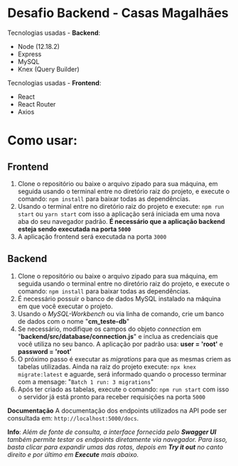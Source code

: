 ﻿# Desafio Backend - Casas Magalhães

Tecnologias usadas - **Backend**:

- Node (12.18.2)
- Express
- MySQL
- Knex (Query Builder)

Tecnologias usadas - **Frontend**:

- React
- React Router
- Axios

# Como usar:

## Frontend

1.  Clone o repositório ou baixe o arquivo zipado para sua máquina, em seguida usando o terminal entre no diretório raiz do projeto, e execute o comando: `npm install` para baixar todas as dependências.
2.  Usando o terminal entre no diretório raiz do projeto e execute: `npm run start` ou `yarn start` com isso a aplicação será iniciada em uma nova aba do seu navegador padrão. **É necessário que a aplicação backend esteja sendo executada na porta `5000`**
3.  A aplicação frontend será executada na porta `3000`

## Backend

1.  Clone o repositório ou baixe o arquivo zipado para sua máquina, em seguida usando o terminal entre no diretório raiz do projeto, e execute o comando: `npm install` para baixar todas as dependências.
2.  É necessário possuir o banco de dados MySQL instalado na máquina em que você executar o projeto.
3.  Usando o _MySQL-Workbench_ ou via linha de comando, crie um banco de dados com o nome "**cm_teste-db**"
4.  Se necessário, modifique os campos do objeto _connection_ em "**backend/src/database/connection.js**" e inclua as credenciais que você utiliza no seu banco. A aplicação por padrão usa: **user = 'root'** e **password = 'root'**
5.  O próximo passo é executar as _migrations_ para que as mesmas criem as tabelas utilizadas. Ainda na raiz do projeto execute: `npx knex migrate:latest` e aguarde, será informado quando o processo terminar com a mensage: "`Batch 1 run: 3 migrations`"
6.  Após ter criado as tabelas, execute o comando: `npm run start` com isso o servidor já está pronto para receber requisições na porta `5000`

**Documentação**
A documentação dos endpoints utilizados na API pode ser consultada em: `http://localhost:5000/docs`.

**Info**: _Além de fonte de consulta, a interface fornecida pelo **Swagger UI** também permite testar os endpoints diretamente via navegador. Para isso, basta clicar para expandir umas das rotas, depois em **Try it out** no canto direito e por último em **Execute** mais abaixo._
